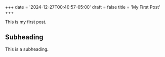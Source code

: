 +++
date = '2024-12-27T00:40:57-05:00'
draft = false
title = 'My First Post'
+++

This is my first post.

## Subheading

This is a subheading.

